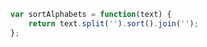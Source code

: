 ```javascript
var sortAlphabets = function(text) {
    return text.split('').sort().join('');
};
```
